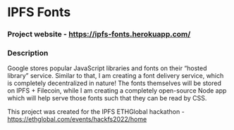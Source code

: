 # IPFS Fonts

### Project website - https://ipfs-fonts.herokuapp.com/

### Description

Google stores popular JavaScript libraries and fonts on their “hosted library” service. Similar to that, I am creating a font delivery service, which is completely decentralized in nature! The fonts themselves will be stored on IPFS + Filecoin, while I am creating a completely open-source Node app which will help serve those fonts such that they can be read by CSS.

This project was created for the IPFS ETHGlobal hackathon - https://ethglobal.com/events/hackfs2022/home
